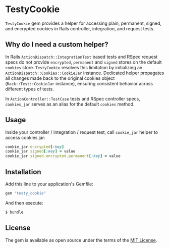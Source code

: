 # TestyCookie

`TestyCookie` gem provides a helper for accessing plain, permanent, signed, and encrypted cookies in Rails controller, integration, and request tests.

## Why do I need a custom helper?

In Rails `ActionDispatch::IntegrationTest` based tests and RSpec request specs do not provide `encrypted`, `permanent` and `signed` stores on the default `cookies` store. `TestyCookie` resolves this limitation by initializing an `ActionDispatch::Cookies::CookieJar` instance. Dedicated helper propagates all changes made back to the original cookies object (`Rack::Test::CookieJar` instance), ensuring consistent behavior across different types of tests.

In `ActionController::TestCase` tests and RSpec controller specs, `cookies_jar` serves as an alias for the default `cookies` method.

## Usage

Inside your controller / integration / request test, call `cookie_jar` helper to access cookies jar:

```ruby
cookie_jar.encrypted[:key]
cookie_jar.signed[:key] = value
cookie_jar.signed.encrypted.permanent[:key] = value
```

## Installation

Add this line to your application's Gemfile:

```ruby
gem "testy_cookie"
```

And then execute:

```bash
$ bundle
```

## License

The gem is available as open source under the terms of the [MIT License](https://opensource.org/licenses/MIT).
